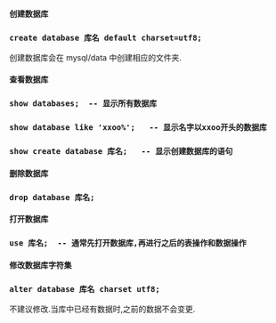 #### 创建数据库

### `create database 库名 default charset=utf8;`

创建数据库会在 mysql/data 中创建相应的文件夹.

#### 

#### 查看数据库

### `show databases;  -- 显示所有数据库`

### `show database like 'xxoo%';   -- 显示名字以xxoo开头的数据库`

### `show create database 库名;   -- 显示创建数据库的语句`

#### 

#### 删除数据库

### `drop database 库名;`

#### 

#### 打开数据库

### `use 库名;  -- 通常先打开数据库,再进行之后的表操作和数据操作`

#### 

#### 修改数据库字符集

### `alter database 库名 charset utf8;`

不建议修改.当库中已经有数据时,之前的数据不会变更.

